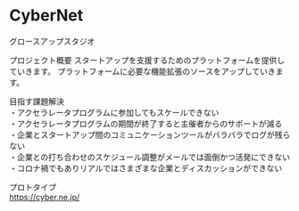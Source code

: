 # CyberNet
グロースアップスタジオ

プロジェクト概要
スタートアップを支援するためのプラットフォームを提供していきます。
プラットフォームに必要な機能拡張のソースをアップしていきます。

目指す課題解決<br>
  ・アクセラレータプログラムに参加してもスケールできない<br>
  ・アクセラレータプログラムの期間が終了すると主催者からのサポートが減る<br>
  ・企業とスタートアップ間のコミュニケーションツールがバラバラでログが残らない<br>
  ・企業との打ち合わせのスケジュール調整がメールでは面倒かつ活発にできない<br>
  ・コロナ禍でもありリアルではさまざまな企業とディスカッションができない <br>
  
プロトタイプ<br>
https://cyber.ne.jp/

